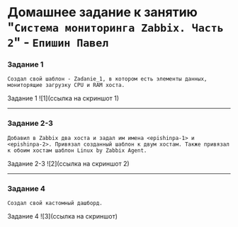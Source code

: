 # Домашнее задание к занятию "`Система мониторинга Zabbix. Часть 2`" - `Епишин Павел`

### Задание 1

`Создал свой шаблон - Zadanie_1, в котором есть элементы данных, мониторящие загрузку CPU и RAM хоста.`

Задание 1
![1](ссылка на скриншот 1)


---

### Задание 2-3

`Добавил в Zabbix два хоста и задал им имена <epishinpa-1> и <epishinpa-2>. Привязал созданный шаблон к двум хостам. Также привязал к обоим хостам шаблон Linux by Zabbix Agent.`

Задание 2-3
![2](ссылка на скриншот 2)


---

### Задание 4

`Создал свой кастомный дашборд.`

Задание 4
![3](ссылка на скриншот)